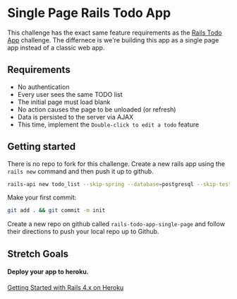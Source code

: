 # Single Page Rails Todo App

This challenge has the exact same feature requirements as the
[Rails Todo App](rails-todo-app.md) challenge. The differnece is we're building
this app as a single page app instead of a classic web app.

## Requirements

- No authentication
- Every user sees the same TODO list
- The initial page must load blank
- No action causes the page to be unloaded (or refresh)
- Data is persisted to the server via AJAX
- This time, implement the `Double-click to edit a todo` feature


## Getting started

There is no repo to fork for this challenge. Create a new rails app using
the `rails new` command and then push it up to github.

```sh
rails-api new todo_list --skip-spring --database=postgresql --skip-test-unit
```

Make your first commit:

```sh
git add . && git commit -m init
```

Create a new repo on github called `rails-todo-app-single-page` and follow their
directions to push your local repo up to Github.


## Stretch Goals

#### Deploy your app to heroku.

[Getting Started with Rails 4.x on Heroku](https://devcenter.heroku.com/articles/getting-started-with-rails4)
